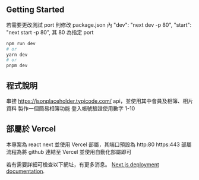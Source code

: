 ## Getting Started

若需要更改測試 port 則修改 package.json 內
"dev": "next dev -p 80",
"start": "next start -p 80",
其 80 為指定 port

```bash
npm run dev
# or
yarn dev
# or
pnpm dev
```

## 程式說明

串接 https://jsonplaceholder.typicode.com/ api，並使用其中會員及相簿、相片資料
製作一個簡易相簿功能
登入帳號驗證使用數字 1-10

## 部屬於 Vercel

本專案為 react next 並使用 Vercel 部屬，其端口預設為 http:80 https:443
部屬流程為將 github 連結至 Vercel 並使用自動化部屬即可

若有需要詳細可檢查以下網址，有更多消息。
[Next.js deployment documentation](https://nextjs.org/docs/deployment).
